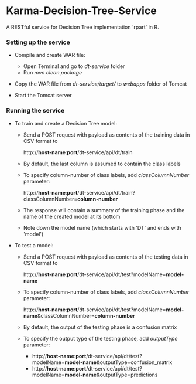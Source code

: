 Karma-Decision-Tree-Service
===========================

A RESTful service for Decision Tree implementation 'rpart' in R.

### Setting up the service

* Compile and create WAR file:

    + Open Terminal and go to *dt-service* folder
    + Run *mvn clean package*
    

* Copy the WAR file from *dt-service/target/* to *webapps* folder of Tomcat
* Start the Tomcat server

### Running the service
    
* To train and create a Decision Tree model:

    + Send a POST request with payload as contents of the training data in CSV format to

        http://**host-name**:**port**/dt-service/api/dt/train

    + By default, the last column is assumed to contain the class labels
    + To specify column-number of class labels, add *classColumnNumber* parameter:

        http://**host-name**:**port**/dt-service/api/dt/train?classColumnNumber=**column-number**

    + The response will contain a summary of the training phase and the name of the created model at its bottom
    + Note down the model name (which starts with 'DT' and ends with 'model')

* To test a model:

    + Send a POST request with payload as contents of the testing data in CSV format to

        http://**host-name**:**port**/dt-service/api/dt/test?modelName=**model-name**

    + To specify column-number of class labels, add *classColumnNumber* parameter:

        http://**host-name**:**port**/dt-service/api/dt/test?modelName=**model-name**&classColumnNumber=**column-number**

    + By default, the output of the testing phase is a confusion matrix
    + To specify the output type of the testing phase, add *outputType* parameter:

        - http://**host-name**:**port**/dt-service/api/dt/test?modelName=**model-name**&outputType=confusion_matrix
        - http://**host-name**:**port**/dt-service/api/dt/test?modelName=**model-name**&outputType=predictions